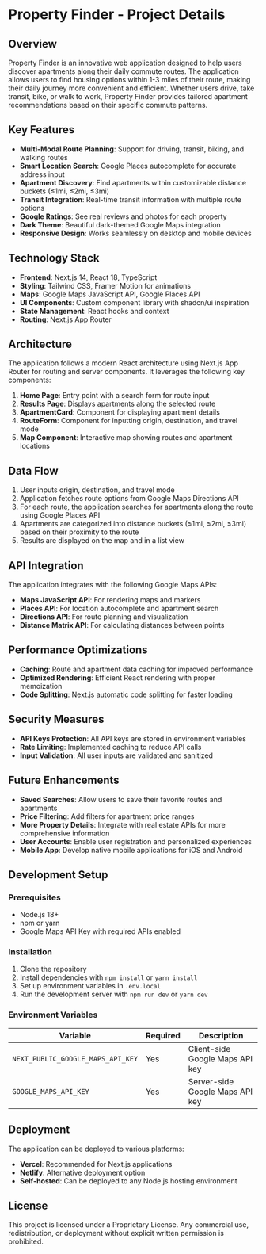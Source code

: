 # Property Finder - Project Details

## Overview

Property Finder is an innovative web application designed to help users discover apartments along their daily commute routes. The application allows users to find housing options within 1-3 miles of their route, making their daily journey more convenient and efficient. Whether users drive, take transit, bike, or walk to work, Property Finder provides tailored apartment recommendations based on their specific commute patterns.

## Key Features

- **Multi-Modal Route Planning**: Support for driving, transit, biking, and walking routes
- **Smart Location Search**: Google Places autocomplete for accurate address input
- **Apartment Discovery**: Find apartments within customizable distance buckets (≤1mi, ≤2mi, ≤3mi)
- **Transit Integration**: Real-time transit information with multiple route options
- **Google Ratings**: See real reviews and photos for each property
- **Dark Theme**: Beautiful dark-themed Google Maps integration
- **Responsive Design**: Works seamlessly on desktop and mobile devices

## Technology Stack

- **Frontend**: Next.js 14, React 18, TypeScript
- **Styling**: Tailwind CSS, Framer Motion for animations
- **Maps**: Google Maps JavaScript API, Google Places API
- **UI Components**: Custom component library with shadcn/ui inspiration
- **State Management**: React hooks and context
- **Routing**: Next.js App Router

## Architecture

The application follows a modern React architecture using Next.js App Router for routing and server components. It leverages the following key components:

1. **Home Page**: Entry point with a search form for route input
2. **Results Page**: Displays apartments along the selected route
3. **ApartmentCard**: Component for displaying apartment details
4. **RouteForm**: Component for inputting origin, destination, and travel mode
5. **Map Component**: Interactive map showing routes and apartment locations

## Data Flow

1. User inputs origin, destination, and travel mode
2. Application fetches route options from Google Maps Directions API
3. For each route, the application searches for apartments along the route using Google Places API
4. Apartments are categorized into distance buckets (≤1mi, ≤2mi, ≤3mi) based on their proximity to the route
5. Results are displayed on the map and in a list view

## API Integration

The application integrates with the following Google Maps APIs:

- **Maps JavaScript API**: For rendering maps and markers
- **Places API**: For location autocomplete and apartment search
- **Directions API**: For route planning and visualization
- **Distance Matrix API**: For calculating distances between points

## Performance Optimizations

- **Caching**: Route and apartment data caching for improved performance
- **Optimized Rendering**: Efficient React rendering with proper memoization
- **Code Splitting**: Next.js automatic code splitting for faster loading

## Security Measures

- **API Keys Protection**: All API keys are stored in environment variables
- **Rate Limiting**: Implemented caching to reduce API calls
- **Input Validation**: All user inputs are validated and sanitized

## Future Enhancements

- **Saved Searches**: Allow users to save their favorite routes and apartments
- **Price Filtering**: Add filters for apartment price ranges
- **More Property Details**: Integrate with real estate APIs for more comprehensive information
- **User Accounts**: Enable user registration and personalized experiences
- **Mobile App**: Develop native mobile applications for iOS and Android

## Development Setup

### Prerequisites

- Node.js 18+
- npm or yarn
- Google Maps API Key with required APIs enabled

### Installation

1. Clone the repository
2. Install dependencies with `npm install` or `yarn install`
3. Set up environment variables in `.env.local`
4. Run the development server with `npm run dev` or `yarn dev`

### Environment Variables

| Variable                          | Required | Description                     |
| --------------------------------- | -------- | ------------------------------- |
| `NEXT_PUBLIC_GOOGLE_MAPS_API_KEY` | Yes      | Client-side Google Maps API key |
| `GOOGLE_MAPS_API_KEY`             | Yes      | Server-side Google Maps API key |

## Deployment

The application can be deployed to various platforms:

- **Vercel**: Recommended for Next.js applications
- **Netlify**: Alternative deployment option
- **Self-hosted**: Can be deployed to any Node.js hosting environment

## License

This project is licensed under a Proprietary License. Any commercial use, redistribution, or deployment without explicit written permission is prohibited.